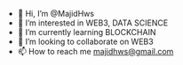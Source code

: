 - 👋 Hi, I’m @MajidHws
- 👀 I’m interested in WEB3, DATA SCIENCE 
- 🌱 I’m currently learning BLOCKCHAIN
- 💞️ I’m looking to collaborate on WEB3
- 📫 How to reach me majidhws@gmail.com

<!---
MajidHws/MajidHws is a ✨ special ✨ repository because its `README.md` (this file) appears on your GitHub profile.
You can click the Preview link to take a look at your changes.
--->
